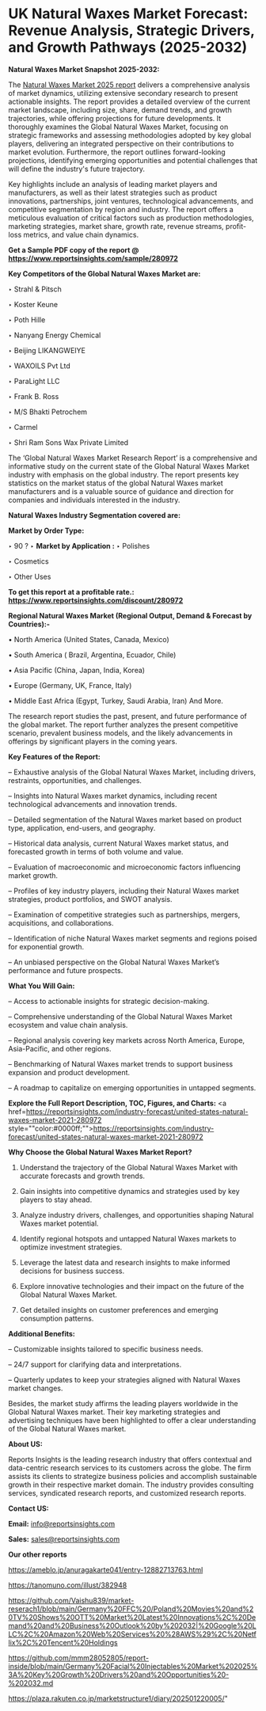 # UK Natural Waxes Market Forecast: Revenue Analysis, Strategic Drivers, and Growth Pathways (2025-2032)

<strong>Natural Waxes Market Snapshot 2025-2032:</strong>

The <a href=https://www.reportsinsights.com/sample/280972>Natural Waxes Market 2025 report</a> delivers a comprehensive analysis of market dynamics, utilizing extensive secondary research to present actionable insights. The report provides a detailed overview of the current market landscape, including size, share, demand trends, and growth trajectories, while offering projections for future developments. It thoroughly examines the Global Natural Waxes Market, focusing on strategic frameworks and assessing methodologies adopted by key global players, delivering an integrated perspective on their contributions to market evolution. Furthermore, the report outlines forward-looking projections, identifying emerging opportunities and potential challenges that will define the industry's future trajectory.

Key highlights include an analysis of leading market players and manufacturers, as well as their latest strategies such as product innovations, partnerships, joint ventures, technological advancements, and competitive segmentation by region and industry. The report offers a meticulous evaluation of critical factors such as production methodologies, marketing strategies, market share, growth rate, revenue streams, profit-loss metrics, and value chain dynamics.

<strong>Get a Sample PDF copy of the report @ <a href=https://www.reportsinsights.com/sample/280972 style=color:#0000ff;>https://www.reportsinsights.com/sample/280972</a></strong>

<strong>Key Competitors of the Global Natural Waxes Market are:</strong>

‣ Strahl & Pitsch

‣ Koster Keune

‣ Poth Hille

‣ Nanyang Energy Chemical

‣ Beijing LIKANGWEIYE

‣ WAXOILS Pvt Ltd

‣ ParaLight LLC

‣ Frank B. Ross

‣ M/S Bhakti Petrochem

‣ Carmel

‣ Shri Ram Sons Wax Private Limited

The ‘Global Natural Waxes Market Research Report’ is a comprehensive and informative study on the current state of the Global Natural Waxes Market industry with emphasis on the global industry. The report presents key statistics on the market status of the global Natural Waxes market manufacturers and is a valuable source of guidance and direction for companies and individuals interested in the industry.

<strong>Natural Waxes Industry Segmentation covered are:</strong>

<strong>Market by Order Type: </strong>

‣ 90 ?
‣ 
<strong>Market by Application :</strong>
‣ Polishes

‣ Cosmetics

‣ Other Uses

<strong>To get this report at a profitable rate.: <a href=https://www.reportsinsights.com/discount/280972 style=color:#0000ff;>https://www.reportsinsights.com/discount/280972</a></strong>

<strong>Regional Natural Waxes Market (Regional Output, Demand &amp; Forecast by Countries):-</strong>

• North America (United States, Canada, Mexico)

• South America ( Brazil, Argentina, Ecuador, Chile)

• Asia Pacific (China, Japan, India, Korea)

• Europe (Germany, UK, France, Italy)

• Middle East Africa (Egypt, Turkey, Saudi Arabia, Iran) And More.

The research report studies the past, present, and future performance of the global market. The report further analyzes the present competitive scenario, prevalent business models, and the likely advancements in offerings by significant players in the coming years.

<strong>Key Features of the Report:</strong>

– Exhaustive analysis of the Global Natural Waxes Market, including drivers, restraints, opportunities, and challenges.

– Insights into Natural Waxes market dynamics, including recent technological advancements and innovation trends.

– Detailed segmentation of the Natural Waxes market based on product type, application, end-users, and geography.

– Historical data analysis, current Natural Waxes market status, and forecasted growth in terms of both volume and value.

– Evaluation of macroeconomic and microeconomic factors influencing market growth.

– Profiles of key industry players, including their Natural Waxes market strategies, product portfolios, and SWOT analysis.

– Examination of competitive strategies such as partnerships, mergers, acquisitions, and collaborations.

– Identification of niche Natural Waxes market segments and regions poised for exponential growth.

– An unbiased perspective on the Global Natural Waxes Market’s performance and future prospects.

<strong>What You Will Gain:</strong>

– Access to actionable insights for strategic decision-making.

– Comprehensive understanding of the Global Natural Waxes Market ecosystem and value chain analysis.

– Regional analysis covering key markets across North America, Europe, Asia-Pacific, and other regions.

– Benchmarking of Natural Waxes market trends to support business expansion and product development.

– A roadmap to capitalize on emerging opportunities in untapped segments.

<strong>Explore the Full Report Description, TOC, Figures, and Charts:</strong>
<a href=https://reportsinsights.com/industry-forecast/united-states-natural-waxes-market-2021-280972 style=""color:#0000ff;"">https://reportsinsights.com/industry-forecast/united-states-natural-waxes-market-2021-280972</a>

<strong>Why Choose the Global Natural Waxes Market Report?</strong>

1. Understand the trajectory of the Global Natural Waxes Market with accurate forecasts and growth trends.

2. Gain insights into competitive dynamics and strategies used by key players to stay ahead.

3. Analyze industry drivers, challenges, and opportunities shaping Natural Waxes market potential.

4. Identify regional hotspots and untapped Natural Waxes markets to optimize investment strategies.

5. Leverage the latest data and research insights to make informed decisions for business success.

6. Explore innovative technologies and their impact on the future of the Global Natural Waxes Market.

7. Get detailed insights on customer preferences and emerging consumption patterns.

<strong>Additional Benefits:</strong>

– Customizable insights tailored to specific business needs.

– 24/7 support for clarifying data and interpretations.

– Quarterly updates to keep your strategies aligned with Natural Waxes market changes.

Besides, the market study affirms the leading players worldwide in the Global Natural Waxes market. Their key marketing strategies and advertising techniques have been highlighted to offer a clear understanding of the Global Natural Waxes market.

<strong><strong>About US</strong>:</strong>

Reports Insights is the leading research industry that offers contextual and data-centric research services to its customers across the globe. The firm assists its clients to strategize business policies and accomplish sustainable growth in their respective market domain. The industry provides consulting services, syndicated research reports, and customized research reports.

<strong>Contact US:</strong>

<p class=><b>Email:</b> <a href=mailto:info@reportsinsights.com>info@reportsinsights.com</a></p>
<p class=><b>Sales:</b> <a href=mailto:sales@reportsinsights.com>sales@reportsinsights.com</a></p>

<strong>Our other reports</strong>

<a href=https://ameblo.jp/anuragakarte041/entry-12882713763.html>https://ameblo.jp/anuragakarte041/entry-12882713763.html</a>

<a href=https://tanomuno.com/illust/382948>https://tanomuno.com/illust/382948</a>

<a href=https://github.com/Vaishu839/market-reserach1/blob/main/Germany%20FFC%20/Poland%20Movies%20and%20TV%20Shows%20OTT%20Market%20Latest%20Innovations%2C%20Demand%20and%20Business%20Outlook%20by%202032|%20Google%20LLC%2C%20Amazon%20Web%20Services%20%28AWS%29%2C%20Netflix%2C%20Tencent%20Holdings>https://github.com/Vaishu839/market-reserach1/blob/main/Germany%20FFC%20/Poland%20Movies%20and%20TV%20Shows%20OTT%20Market%20Latest%20Innovations%2C%20Demand%20and%20Business%20Outlook%20by%202032|%20Google%20LLC%2C%20Amazon%20Web%20Services%20%28AWS%29%2C%20Netflix%2C%20Tencent%20Holdings</a>

<a href=https://github.com/mmm28052805/report-inside/blob/main/Germany%20Facial%20Injectables%20Market%202025%3A%20Key%20Growth%20Drivers%20and%20Opportunities%20-%202032.md>https://github.com/mmm28052805/report-inside/blob/main/Germany%20Facial%20Injectables%20Market%202025%3A%20Key%20Growth%20Drivers%20and%20Opportunities%20-%202032.md</a>

<a href=https://plaza.rakuten.co.jp/marketstructure1/diary/202501220005/>https://plaza.rakuten.co.jp/marketstructure1/diary/202501220005/</a>"
